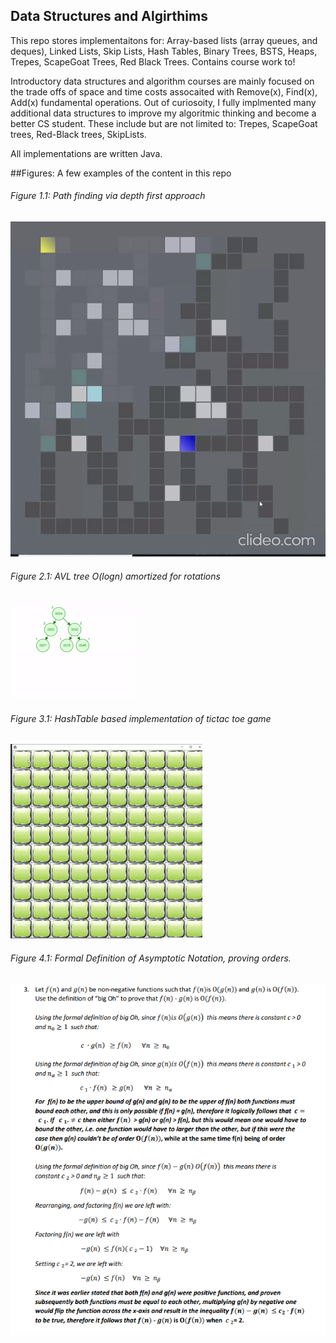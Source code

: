 
## Data Structures and Algirthims
This repo stores implementaitons for: Array-based lists (array queues, and deques), Linked Lists, Skip Lists, Hash Tables, Binary Trees, BSTS, Heaps, Trepes, ScapeGoat Trees, Red Black Trees. Contains course work to!   

Introductory data structures and algorithm courses are mainly focused on the trade offs of space and time costs assocaited with Remove(x), Find(x), Add(x) fundamental operations. Out of curiosoity, I fully implmented many additional data structures to improve my algoritmic thinking and become a better CS student. These include but are not limited  to: Trepes, ScapeGoat trees, Red-Black trees, SkipLists. 

All implementations are written Java. 

##Figures: A few examples of the content in this repo

###### Figure 1.1: Path finding via depth first approach
![](pathFind.gif)

###### _Figure 2.1: AVL tree O(logn) amortized for rotations_ 
![](avl.gif)

###### _Figure 3.1: HashTable based implementation of tictac toe game_ 
![](tictac.gif)

###### _Figure 4.1: Formal Definition of Asymptotic Notation, proving orders._
![](proof.PNG)
